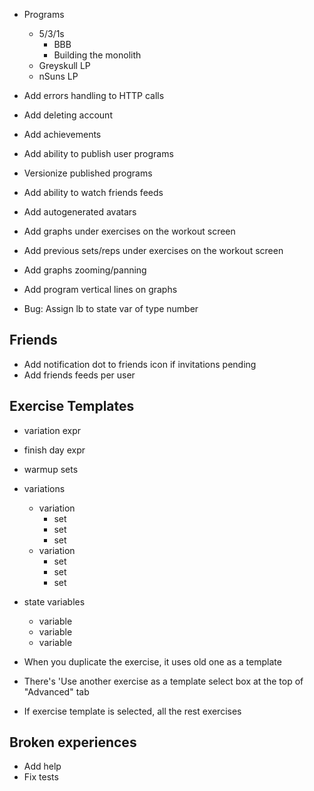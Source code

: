 - Programs
  - 5/3/1s
    - BBB
    - Building the monolith
  - Greyskull LP
  - nSuns LP
- Add errors handling to HTTP calls
- Add deleting account
- Add achievements
- Add ability to publish user programs
- Versionize published programs
- Add ability to watch friends feeds
- Add autogenerated avatars
- Add graphs under exercises on the workout screen
- Add previous sets/reps under exercises on the workout screen
- Add graphs zooming/panning
- Add program vertical lines on graphs

- Bug:
  Assign lb to state var of type number

## Friends

- Add notification dot to friends icon if invitations pending
- Add friends feeds per user

## Exercise Templates

- variation expr
- finish day expr
- warmup sets
- variations
  - variation
    - set
    - set
    - set
  - variation
    - set
    - set
    - set
- state variables

  - variable
  - variable
  - variable

- When you duplicate the exercise, it uses old one as a template
- There's 'Use another exercise as a template select box at the top of "Advanced" tab
- If exercise template is selected, all the rest exercises

## Broken experiences

- Add help
- Fix tests
